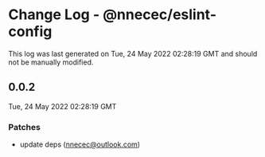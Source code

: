 # Change Log - @nnecec/eslint-config

This log was last generated on Tue, 24 May 2022 02:28:19 GMT and should not be manually modified.

<!-- Start content -->

## 0.0.2

Tue, 24 May 2022 02:28:19 GMT

### Patches

- update deps (nnecec@outlook.com)

